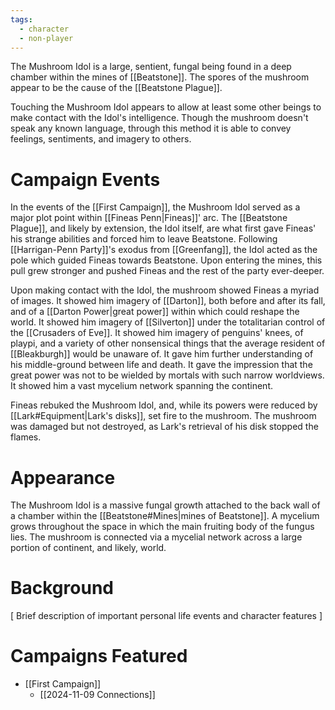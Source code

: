 ```yaml
---
tags:
  - character
  - non-player
---
```

The Mushroom Idol is a large, sentient, fungal being found in a deep chamber within the mines of [[Beatstone]]. The spores of the mushroom appear to be the cause of the [[Beatstone Plague]].

Touching the Mushroom Idol appears to allow at least some other beings to make contact with the Idol's intelligence. Though the mushroom doesn't speak any known language, through this method it is able to convey feelings, sentiments, and imagery to others.

# Campaign Events

In the events of the [[First Campaign]], the Mushroom Idol served as a major plot point within [[Fineas Penn|Fineas]]' arc. The [[Beatstone Plague]], and likely by extension, the Idol itself, are what first gave Fineas' his strange abilities and forced him to leave Beatstone. Following [[Harrigan-Penn Party]]'s exodus from [[Greenfang]], the Idol acted as the pole which guided Fineas towards Beatstone. Upon entering the mines, this pull grew stronger and pushed Fineas and the rest of the party ever-deeper.

Upon making contact with the Idol, the mushroom showed Fineas a myriad of images. It showed him imagery of [[Darton]], both before and after its fall, and of a [[Darton Power|great power]] within which could reshape the world. It showed him imagery of [[Silverton]] under the totalitarian control of the [[Crusaders of Eve]]. It showed him imagery of penguins' knees, of playpi, and a variety of other nonsensical things that the average resident of [[Bleakburgh]] would be unaware of. It gave him further understanding of his middle-ground between life and death. It gave the impression that the great power was not to be wielded by mortals with such narrow worldviews. It showed him a vast mycelium network spanning the continent.

Fineas rebuked the Mushroom Idol, and, while its powers were reduced by [[Lark#Equipment|Lark's disks]], set fire to the mushroom. The mushroom was damaged but not destroyed, as Lark's retrieval of his disk stopped the flames.

# Appearance

The Mushroom Idol is a massive fungal growth attached to the back wall of a chamber within the [[Beatstone#Mines|mines of Beatstone]]. A mycelium grows throughout the space in which the main fruiting body of the fungus lies. The mushroom is connected via a mycelial network across a large portion of continent, and likely, world.
# Background

\[ Brief description of important personal life events and character features ]

# Campaigns Featured

- [[First Campaign]]
	- [[2024-11-09 Connections]]